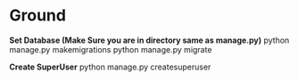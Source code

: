 # Ground


**Set Database (Make Sure you are in directory same as manage.py)**
python manage.py makemigrations
python manage.py migrate

**Create SuperUser**
python manage.py createsuperuser